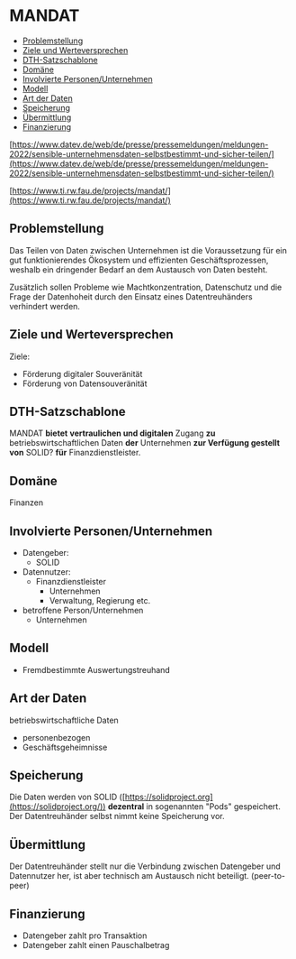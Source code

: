 
# MANDAT

-   [Problemstellung](#problemstellung)
-   [Ziele und Werteversprechen](#ziele)
-   [DTH-Satzschablone](#schablone)
-   [Domäne](#domaene)
-   [Involvierte Personen/Unternehmen](#involv)
-   [Modell](#modell)
-   [Art der Daten](#daten)
-   [Speicherung](#speicherung)
-   [Übermittlung](#uebermittlung)
-   [Finanzierung](#finanzierung)

[https://www.datev.de/web/de/presse/pressemeldungen/meldungen-2022/sensible-unternehmensdaten-selbstbestimmt-und-sicher-teilen/](https://www.datev.de/web/de/presse/pressemeldungen/meldungen-2022/sensible-unternehmensdaten-selbstbestimmt-und-sicher-teilen/)

[https://www.ti.rw.fau.de/projects/mandat/](https://www.ti.rw.fau.de/projects/mandat/)


<a name="problemstellung"></a>
## Problemstellung

Das Teilen von Daten zwischen Unternehmen ist die Voraussetzung für ein gut funktionierendes Ökosystem und effizienten Geschäftsprozessen, weshalb ein dringender Bedarf an dem Austausch von Daten besteht.

Zusätzlich sollen Probleme wie Machtkonzentration, Datenschutz und die Frage der Datenhoheit durch den Einsatz eines Datentreuhänders verhindert werden.

<a name="ziele"></a>
## Ziele und Werteversprechen

Ziele:

-   Förderung digitaler Souveränität
-   Förderung von Datensouveränität

<a name="schablone"></a>
## DTH-Satzschablone

MANDAT  **bietet** **vertraulichen und digitalen** Zugang  **zu**  betriebswirtschaftlichen Daten  **der** Unternehmen  **zur Verfügung gestellt von**  SOLID?  **für** Finanzdienstleister.

<a name="domaene"></a>
## Domäne

Finanzen

<a name="involv"></a>
## Involvierte Personen/Unternehmen

-   Datengeber:
    -   SOLID
-   Datennutzer:
    -   Finanzdienstleister
        -   Unternehmen
        -   Verwaltung, Regierung etc.
-   betroffene Person/Unternehmen
    -   Unternehmen

<a name="modell"></a>
## Modell

-   Fremdbestimmte Auswertungstreuhand

<a name="daten"></a>
## Art der Daten

betriebswirtschaftliche Daten
-   personenbezogen
-   Geschäftsgeheimnisse

<a name="speicherung"></a>
## Speicherung

Die Daten werden von SOLID ([https://solidproject.org](https://solidproject.org/))  **dezentral** in sogenannten "Pods" gespeichert. Der Datentreuhänder selbst nimmt keine Speicherung vor.

<a name="uebermittlung"></a>
## Übermittlung

Der Datentreuhänder stellt nur die Verbindung zwischen Datengeber und Datennutzer her, ist aber technisch am Austausch nicht beteiligt. (peer-to-peer)

<a name="finanzierung"></a>
## Finanzierung

-   Datengeber zahlt pro Transaktion
-   Datengeber zahlt einen Pauschalbetrag